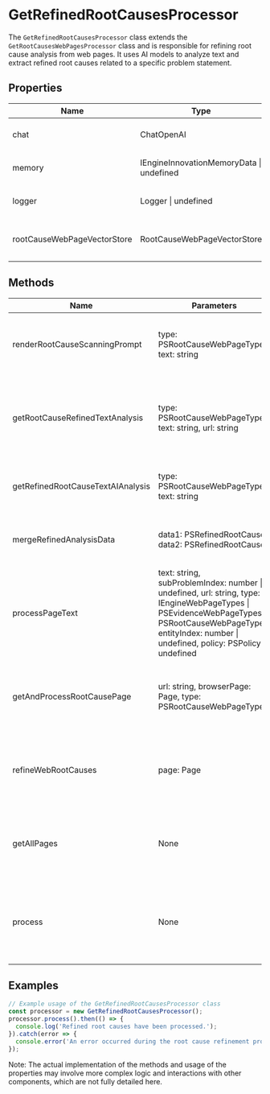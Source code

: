 # GetRefinedRootCausesProcessor

The `GetRefinedRootCausesProcessor` class extends the `GetRootCausesWebPagesProcessor` class and is responsible for refining root cause analysis from web pages. It uses AI models to analyze text and extract refined root causes related to a specific problem statement.

## Properties

| Name          | Type                                      | Description               |
|---------------|-------------------------------------------|---------------------------|
| chat          | ChatOpenAI                                | Instance of ChatOpenAI for interacting with OpenAI's language models. |
| memory        | IEngineInnovationMemoryData \| undefined | Memory data structure to store subproblems and related information. |
| logger        | Logger \| undefined                       | Logger instance for logging debug, info, warn, and error messages. |
| rootCauseWebPageVectorStore | RootCauseWebPageVectorStore | Instance of RootCauseWebPageVectorStore for storing and retrieving vector data. |

## Methods

| Name                               | Parameters                                  | Return Type | Description                                                                 |
|------------------------------------|---------------------------------------------|-------------|-----------------------------------------------------------------------------|
| renderRootCauseScanningPrompt      | type: PSRootCauseWebPageTypes, text: string | string[]    | Renders a prompt for scanning root causes in a given text.                   |
| getRootCauseRefinedTextAnalysis    | type: PSRootCauseWebPageTypes, text: string, url: string | Promise<PSRefinedRootCause[]> | Analyzes text for refined root causes and returns an array of analysis data. |
| getRefinedRootCauseTextAIAnalysis  | type: PSRootCauseWebPageTypes, text: string | Promise<PSRefinedRootCause[]> | Gets AI analysis for refined root causes from a given text.                  |
| mergeRefinedAnalysisData           | data1: PSRefinedRootCause, data2: PSRefinedRootCause | PSRefinedRootCause | Merges two sets of refined analysis data.                                    |
| processPageText                    | text: string, subProblemIndex: number \| undefined, url: string, type: IEngineWebPageTypes \| PSEvidenceWebPageTypes \| PSRootCauseWebPageTypes, entityIndex: number \| undefined, policy: PSPolicy \| undefined | Promise<any> | Processes the text of a web page and returns refined analysis data.          |
| getAndProcessRootCausePage         | url: string, browserPage: Page, type: PSRootCauseWebPageTypes | Promise<boolean> | Processes a root cause page and updates memory with refined root causes.     |
| refineWebRootCauses                | page: Page                                  | Promise<void> | Refines root causes from web pages using a browser page instance.            |
| getAllPages                        | None                                        | Promise<void> | Launches a browser, refines root causes from web pages, and closes the browser. |
| process                            | None                                        | Promise<void> | Main process method that orchestrates the refining of root causes from web pages. |

## Examples

```typescript
// Example usage of the GetRefinedRootCausesProcessor class
const processor = new GetRefinedRootCausesProcessor();
processor.process().then(() => {
  console.log('Refined root causes have been processed.');
}).catch(error => {
  console.error('An error occurred during the root cause refinement process:', error);
});
```

Note: The actual implementation of the methods and usage of the properties may involve more complex logic and interactions with other components, which are not fully detailed here.